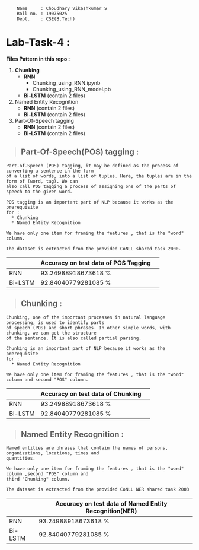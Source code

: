 ``` 
    Name     : Choudhary Vikashkumar S
    Roll no. : 19075025
    Dept.    : CSE(B.Tech)
```


# **Lab-Task-4** :




**Files Pattern in this repo :**

1. **Chunking**
   - **RNN**
      - Chunking_using_RNN.ipynb
      - Chunking_using_RNN_model.pb
   - **Bi-LSTM** (contain 2 files)
2. Named Entity Recognition
   - **RNN** (contain 2 files)
   - **Bi-LSTM** (contain 2 files)
3. Part-Of-Speech tagging
   - **RNN** (contain 2 files)
   - **Bi-LSTM** (contain 2 files)

> ## Part-Of-Speech(POS) tagging :
```
Part-of-Speech (POS) tagging, it may be defined as the process of converting a sentence in the form 
of a list of words, into a list of tuples. Here, the tuples are in the form of (word, tag). We can 
also call POS tagging a process of assigning one of the parts of speech to the given word.

POS tagging is an important part of NLP because it works as the prerequisite 
for :
  * Chunking
  * Named Entity Recognition

We have only one item for framing the features , that is the "word" column.

The dataset is extracted from the provided CoNLL shared task 2000.

```
 
|  | **Accuracy on test data of POS Tagging** | |
|------ |---------|-|
| RNN | 93.24988918673618 % |
| Bi-LSTM | 92.84040779281085 % |


> ## Chunking :
```
Chunking, one of the important processes in natural language processing, is used to identify parts 
of speech (POS) and short phrases. In other simple words, with chunking, we can get the structure 
of the sentence. It is also called partial parsing.

Chunking is an important part of NLP because it works as the prerequisite 
for :
  * Named Entity Recognition

We have only one item for framing the features , that is the "word" column and second "POS" column.
```

|  | **Accuracy on test data of Chunking** | |
|------ |---------|-|
| RNN | 93.24988918673618 % |
| Bi-LSTM | 92.84040779281085 % |

> ## Named Entity Recognition :
```
Named entities are phrases that contain the names of persons, organizations, locations, times and 
quantities.

We have only one item for framing the features , that is the "word" column ,second "POS" column and 
third "Chunking" column.

The dataset is extracted from the provided CoNLL NER shared task 2003
```
|  | **Accuracy on test data of Named Entity Recognition(NER)** | |
|------ |---------|-|
| RNN | 93.24988918673618 % |
| Bi-LSTM | 92.84040779281085 % |
